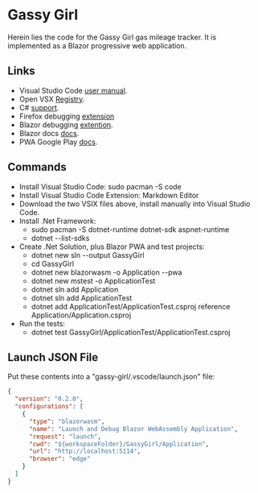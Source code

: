 # Gassy Girl

Herein lies the code for the Gassy Girl gas mileage tracker. It is implemented as a Blazor progressive web application.

## Links

- Visual Studio Code [user manual](https://code.visualstudio.com/docs).
- Open VSX [Registry](https://open-vsx.org).
- C# [support](https://marketplace.visualstudio.com/items?itemName=ms-dotnettools.csharp).
- Firefox debugging [extension](https://marketplace.visualstudio.com/items?itemName=firefox-devtools.vscode-firefox-debug)
- Blazor debugging [extention](https://marketplace.visualstudio.com/items?itemName=ms-dotnettools.blazorwasm-companion).
- Blazor docs [docs](https://docs.microsoft.com/en-us/aspnet/core/blazor/?view=aspnetcore-6.0).
- PWA Google Play [docs](https://developers.google.com/codelabs/pwa-in-play).

## Commands

* Install Visual Studio Code: sudo pacman -S code
* Install Visual Studio Code Extension: Markdown Editor
* Download the two VSIX files above, install manually into Visual Studio Code.
* Install .Net Framework:
  * sudo pacman -S dotnet-runtime dotnet-sdk aspnet-runtime
  * dotnet --list-sdks
* Create .Net Solution, plus Blazor PWA and test projects:
  * dotnet new sln --output GassyGirl
  * cd GassyGirl
  * dotnet new blazorwasm -o Application --pwa
  * dotnet new mstest -o ApplicationTest
  * dotnet sln add Application
  * dotnet sln add ApplicationTest
  * dotnet add ApplicationTest/ApplicationTest.csproj reference Application/Application.csproj
* Run the tests:
  * dotnet test GassyGirl/ApplicationTest/ApplicationTest.csproj

## Launch JSON File

Put these contents into a "gassy-girl/.vscode/launch.json" file:

```json
{
  "version": "0.2.0",
  "configurations": [
    {
      "type": "blazorwasm",
      "name": "Launch and Debug Blazor WebAssembly Application",
      "request": "launch",
      "cwd": "${workspaceFolder}/GassyGirl/Application",
      "url": "http://localhost:5114",
      "browser": "edge"
    }
  ]
}
```

